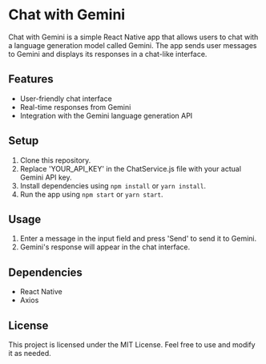 # Chat with Gemini

Chat with Gemini is a simple React Native app that allows users to chat with a language generation model called Gemini. The app sends user messages to Gemini and displays its responses in a chat-like interface.

## Features

- User-friendly chat interface
- Real-time responses from Gemini
- Integration with the Gemini language generation API

## Setup

1. Clone this repository.
2. Replace 'YOUR_API_KEY' in the ChatService.js file with your actual Gemini API key.
3. Install dependencies using `npm install` or `yarn install`.
4. Run the app using `npm start` or `yarn start`.

## Usage

1. Enter a message in the input field and press 'Send' to send it to Gemini.
2. Gemini's response will appear in the chat interface.

## Dependencies

- React Native
- Axios

## License

This project is licensed under the MIT License. Feel free to use and modify it as needed.
